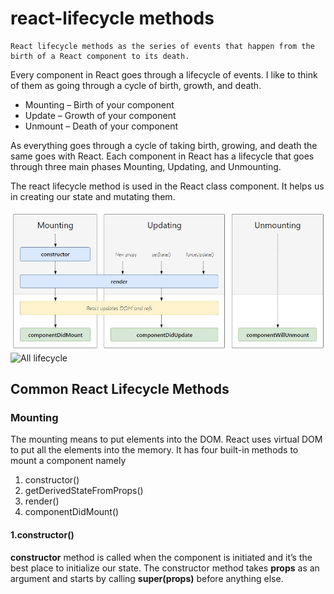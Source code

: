 # react-lifecycle methods

```
React lifecycle methods as the series of events that happen from the birth of a React component to its death.

```

Every component in React goes through a lifecycle of events. I like to think of them as going through a cycle of birth, growth, and death.

- Mounting – Birth of your component
- Update – Growth of your component
- Unmount – Death of your component

As everything goes through a cycle of taking birth, growing, and death the same goes with React. Each component in React has a lifecycle that goes through three main phases Mounting, Updating, and Unmounting.

The react lifecycle method is used in the React class component. It helps us in creating our state and mutating them.

![Common lifecycles](./assets/lifecycle-methods.jpg)
![All lifecycle](./assets/lifecycle-methods_2.jpg)

## Common React Lifecycle Methods

### Mounting

The mounting means to put elements into the DOM. React uses virtual DOM to put all the elements into the memory. It has four built-in methods to mount a component namely

1. constructor()
2. getDerivedStateFromProps()
3. render()
4. componentDidMount()

#### 1.constructor()

**constructor** method is called when the component is initiated and it’s the best place to initialize our state. The constructor method takes **props** as an argument and starts by calling **super(props)** before anything else.

